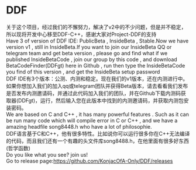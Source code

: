 # DDF
关于这个项目，经过我们的不懈努力，解决了v2中的不少问题，但是并不稳定，所以现将开发中心移至DDF-C++，感谢大家对Project-DDF的支持       
Have 3 of version of DDF IDE: PublicBeta , InsideBeta , Stable.Now we have version v1 , still in InsideBeta.If you want to join our InsideBeta QQ or telegram team and get beta version , please go and find what if we published InsideBetaCode , join our group by this code , and download BetaCodeFinder(DDFgt) here in Github , run then type the InsideBetaCode you find of this version , and get the InsideBeta setup password      
DDF IDE有3个版本：公测、内测和稳定。现在我们的v1版本，还在内测进行中。如果你想加入我们的加入qq或telegram团队并获得Beta版本，请去看看我们发布是否发布内测邀请码，并通过此代码加入我们的团队，并在Github下载内测码获取器(DDFgt)，运行，然后输入您在此版本中找到的内测邀请码，并获取内测包安装密码。   
We are based on C and C++ , it has many powerful features . Such as it can be run many code which will compile error in C or C++ , and we have a amazing headfile song8448.h who have a lot of philosophie.   
DDF语言基于C和C++，他有很多特性。比如说你可以运行很多你在C++无法编译的代码，而且我们还有一个有趣的头文件库song8488.h，在他里面有很多好东西(哲学函数)   
Do you like what you see?  join us!   
Go to release page:https://github.com/KonjacOfA-Only/DDF/releases

